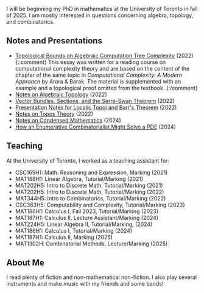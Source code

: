 I will be beginning my PhD in mathematics at the University of Toronto in fall of 2025. I am mostly interested in questions concerning algebra, topology, and combinatorics. 

## Notes and Presentations

* [Topological Bounds on Algebraic Computation Tree Complexity](./assets/files/mat495_essay.pdf) (2022)
{::comment}
This essay was written for a reading course on computational complexity theory and are based on the content of the chapter of the same topic in *Computational Complexity: A Modern Approach* by Arora & Barak. The material is supplemented with an example and a topological proof omitted from the textbook.
{:/comment}  
* [Notes on Algebraic Topology](./assets/files/matd94_notes.pdf) (2022)  
* [Vector Bundles, Sections, and the Serre-Swan Theorem](./assets/files/matd94_serreswan_essay.pdf) (2022)  
* [Presentation Notes for Localic Topoi and Barr's Theorem](./assets/files/matd95_localictopoi.pdf) (2022)  
* [Notes on Topos Theory](./assets/files/matd95_notes.pdf) (2022)  
* [Notes on Condensed Mathematics](./assets/files/mproj_notes.pdf) (2024)  
* [How an Enumerative Combinatorialist Might Solve a PDE](./assets/files/talks_appliedpde.pdf) (2024)  

## Teaching

At the University of Toronto, I worked as a teaching assistant for:
  
* CSC165H1: Math. Reasoning and Expression, Marking (2021)
* MAT188H1: Linear Algebra, Tutorial/Marking (2021)
* MAT202H5: Intro to Discrete Math, Tutorial/Marking (2021)
* MAT202H5: Intro to Discrete Math, Tutorial/Marking (2022)
* MAT344H5: Intro to Combinatorics, Tutorial/Marking (2022) 
* CSC363H5: Computability and Complexity, Tutorial/Marking (2023)  
* MAT186H1: Calculus I, Fall 2023, Tutorial/Marking (2023)
* MAT187H1: Calculus II, Lecture Assistant/Marking (2024)
* MAT224H5: Linear Algebra II, Tutorial/Marking, (2024)  
* MAT186H1: Calculus I, Tutorial/Marking (2024)
* MAT187H1: Calculus II, Marking (2025)
* MAT1302H: Combinatorial Methods, Lecture/Marking (2025)

## About Me

I read plenty of fiction and non-mathematical non-fiction. I also play several instruments and make music with my friends and some bands!